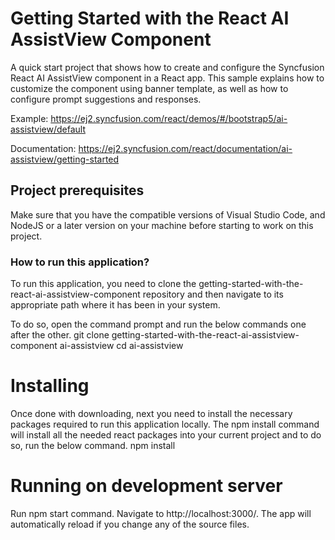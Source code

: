 # Getting Started with the React AI AssistView Component

A quick start project that shows how to create and configure the Syncfusion React AI AssistView component in a React app. This sample explains how to customize the component using banner template, as well as how to configure prompt suggestions and responses.

Example: https://ej2.syncfusion.com/react/demos/#/bootstrap5/ai-assistview/default 

Documentation: https://ej2.syncfusion.com/react/documentation/ai-assistview/getting-started 

## Project prerequisites
Make sure that you have the compatible versions of Visual Studio Code, and NodeJS or a later version on your machine before starting to work on this project.

### How to run this application?

To run this application, you need to clone the getting-started-with-the-react-ai-assistview-component repository and then navigate to its appropriate path where it has been in your system.

To do so, open the command prompt and run the below commands one after the other.
git clone getting-started-with-the-react-ai-assistview-component ai-assistview
cd ai-assistview

# Installing
Once done with downloading, next you need to install the necessary packages required to run this application locally. The npm install command will install all the needed react packages into your current project and to do so, run the below command.
npm install

# Running on development server
Run npm start command. Navigate to http://localhost:3000/. The app will automatically reload if you change any of the source files.